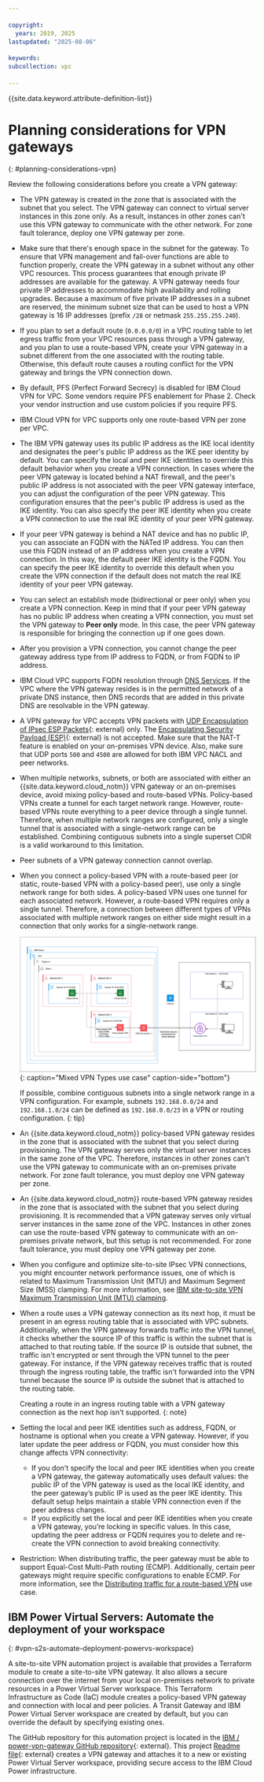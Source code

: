 ```yaml
---

copyright:
  years: 2019, 2025
lastupdated: "2025-08-06"

keywords:
subcollection: vpc

---
```


{{site.data.keyword.attribute-definition-list}}

# Planning considerations for VPN gateways
{: #planning-considerations-vpn}

Review the following considerations before you create a VPN gateway:

* The VPN gateway is created in the zone that is associated with the subnet that you select. The VPN gateway can connect to virtual server instances in this zone only. As a result, instances in other zones can't use this VPN gateway to communicate with the other network. For zone fault tolerance, deploy one VPN gateway per zone.
* Make sure that there's enough space in the subnet for the gateway. To ensure that VPN management and fail-over functions are able to function properly, create the VPN gateway in a subnet without any other VPC resources. This process guarantees that enough private IP addresses are available for the gateway. A VPN gateway needs four private IP addresses to accommodate high availability and rolling upgrades. Because a maximum of five private IP addresses in a subnet are reserved, the minimum subnet size that can be used to host a VPN gateway is 16 IP addresses (prefix `/28` or netmask `255.255.255.240`).
* If you plan to set a default route (`0.0.0.0/0`) in a VPC routing table to let egress traffic from your VPC resources pass through a VPN gateway, and you plan to use a route-based VPN, create your VPN gateway in a subnet different from the one associated with the routing table. Otherwise, this default route causes a routing conflict for the VPN gateway and brings the VPN connection down.
* By default, PFS (Perfect Forward Secrecy) is disabled for IBM Cloud VPN for VPC. Some vendors require PFS enablement for Phase 2. Check your vendor instruction and use custom policies if you require PFS.
* IBM Cloud VPN for VPC supports only one route-based VPN per zone per VPC.
* The IBM VPN gateway uses its public IP address as the IKE local identity and designates the peer's public IP address as the IKE peer identity by default. You can specify the local and peer IKE identities to override this default behavior when you create a VPN connection. In cases where the peer VPN gateway is located behind a NAT firewall, and the peer's public IP address is not associated with the peer VPN gateway interface, you can adjust the configuration of the peer VPN gateway. This configuration ensures that the peer's public IP address is used as the IKE identity. You can also specify the peer IKE identity when you create a VPN connection to use the real IKE identity of your peer VPN gateway.
* If your peer VPN gateway is behind a NAT device and has no public IP, you can associate an FQDN with the NATed IP address. You can then use this FQDN instead of an IP address when you create a VPN connection. In this way, the default peer IKE identity is the FQDN. You can specify the peer IKE identity to override this default when you create the VPN connection if the default does not match the real IKE identity of your peer VPN gateway.
* You can select an establish mode (bidirectional or peer only) when you create a VPN connection. Keep in mind that if your peer VPN gateway has no public IP address when creating a VPN connection, you must set the VPN gateway to **Peer only** mode. In this case, the peer VPN gateway is responsible for bringing the connection up if one goes down.
* After you provision a VPN connection, you cannot change the peer gateway address type from IP address to FQDN, or from FQDN to IP address.
* IBM Cloud VPC supports FQDN resolution through [DNS Services](/docs/dns-svcs). If the VPC where the VPN gateway resides is in the permitted network of a private DNS instance, then DNS records that are added in this private DNS are resolvable in the VPN gateway.

* A VPN gateway for VPC accepts VPN packets with [UDP Encapsulation of IPsec ESP Packets](https://datatracker.ietf.org/doc/html/rfc3948){: external} only. The [Encapsulating Security Payload (ESP)](https://datatracker.ietf.org/doc/html/rfc4303){: external} is not accepted. Make sure that the NAT-T feature is enabled on your on-premises VPN device. Also, make sure that UDP ports `500` and `4500` are allowed for both IBM VPC NACL and peer networks.
* When multiple networks, subnets, or both are associated with either an {{site.data.keyword.cloud_notm}} VPN gateway or an on-premises device, avoid mixing policy-based and route-based VPNs. Policy-based VPNs create a tunnel for each target network range. However, route-based VPNs route everything to a peer device through a single tunnel. Therefore, when multiple network ranges are configured, only a single tunnel that is associated with a single-network range can be established. Combining contiguous subnets into a single superset CIDR is a valid workaround to this limitation.
* Peer subnets of a VPN gateway connection cannot overlap.
* When you connect a policy-based VPN with a route-based peer (or static, route-based VPN with a policy-based peer), use only a single network range for both sides. A policy-based VPN uses one tunnel for each associated network. However, a route-based VPN requires only a single tunnel. Therefore, a connection between different types of VPNs associated with multiple network ranges on either side might result in a connection that only works for a single-network range.

   ![Mixed VPN types use case](images/vpn-mixed-types.svg){: caption="Mixed VPN Types use case" caption-side="bottom"}

   If possible, combine contiguous subnets into a single network range in a VPN configuration. For example, subnets `192.168.0.0/24` and `192.168.1.0/24` can be defined as `192.168.0.0/23` in a VPN or routing configuration.
   {: tip}

* An {{site.data.keyword.cloud_notm}} policy-based VPN gateway resides in the zone that is associated with the subnet that you select during provisioning. The VPN gateway serves only the virtual server instances in the same zone of the VPC. Therefore, instances in other zones can't use the VPN gateway to communicate with an on-premises private network. For zone fault tolerance, you must deploy one VPN gateway per zone.
* An {{site.data.keyword.cloud_notm}} route-based VPN gateway resides in the zone that is associated with the subnet that you select during provisioning. It is recommended that a VPN gateway serves only virtual server instances in the same zone of the VPC. Instances in other zones can use the route-based VPN gateway to communicate with an on-premises private network, but this setup is not recommended. For zone fault tolerance, you must deploy one VPN gateway per zone.
* When you configure and optimize site-to-site IPsec VPN connections, you might encounter network performance issues, one of which is related to Maximum Transmission Unit (MTU) and Maximum Segment Size (MSS) clamping. For more information, see [IBM site-to-site VPN Maximum Transmission Unit (MTU) clamping](/docs/vpc?topic=vpc-about-mtu).
* When a route uses a VPN gateway connection as its next hop, it must be present in an egress routing table that is associated with VPC subnets. Additionally, when the VPN gateway forwards traffic into the VPN tunnel, it checks whether the source IP of this traffic is within the subnet that is attached to that routing table. If the source IP is outside that subnet, the traffic isn't encrypted or sent through the VPN tunnel to the peer gateway. For instance, if the VPN gateway receives traffic that is routed through the ingress routing table, the traffic isn't forwarded into the VPN tunnel because the source IP is outside the subnet that is attached to the routing table.

   Creating a route in an ingress routing table with a VPN gateway connection as the next hop isn't supported.
   {: note}

* Setting the local and peer IKE identities such as address, FQDN, or hostname is optional when you create a VPN gateway. However, if you later update the peer address or FQDN, you must consider how this change affects VPN connectivity:

   * If you don't specify the local and peer IKE identities when you create a VPN gateway, the gateway automatically uses default values: the public IP of the VPN gateway is used as the local IKE identity, and the peer gateway’s public IP is used as the peer IKE identity. This default setup helps maintain a stable VPN connection even if the peer address changes.
   * If you explicitly set the local and peer IKE identities when you create a VPN gateway, you’re locking in specific values. In this case, updating the peer address or FQDN requires you to delete and re-create the VPN connection to avoid breaking connectivity.
* Restriction: When distributing traffic, the peer gateway must be able to support Equal-Cost Multi-Path routing (ECMP). Additionally, certain peer gateways might require specific configurations to enable ECMP. For more information, see the [Distributing traffic for a route-based VPN](/docs/vpc?topic=vpc-using-vpn#use-case-4-vpn) use case.

## IBM Power Virtual Servers: Automate the deployment of your workspace
{: #vpn-s2s-automate-deployment-powervs-workspace}

A site-to-site VPN automation project is available that provides a Terraform module to create a site-to-site VPN gateway. It also allows a secure connection over the internet from your local on-premises network to private resources in a Power Virtual Server workspace. This Terraform Infrastructure as Code (IaC) module creates a policy-based VPN gateway and connection with local and peer policies. A Transit Gateway and IBM Power Virtual Server workspace are created by default, but you can override the default by specifying existing ones.

The GitHub repository for this automation project is located in the [IBM /
power-vpn-gateway GitHub repository](https://github.com/IBM/power-vpn-gateway/){: external}. This project [Readme file](https://github.com/IBM/power-vpn-gateway/blob/master/README.md){: external} creates a VPN gateway and attaches it to a new or existing Power Virtual Server workspace, providing secure access to the IBM Cloud Power infrastructure.
